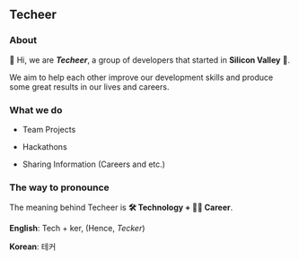 ## Techeer

### About

👋 Hi, we are **_Techeer_**, a group of developers that started in **Silicon Valley** 🌃.

We aim to help each other improve our development skills and produce some great results in our lives and careers.

### What we do

- Team Projects

- Hackathons

- Sharing Information (Careers and etc.)

### The way to pronounce

The meaning behind Techeer is **🛠 Technology + 👨‍🎓 Career**.

**English**: Tech + ker, (Hence, _Tecker_)

**Korean**: 테커
